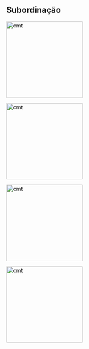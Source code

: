 ## **Subordinação**

<img src="http://localhost:3000/assets/pics/simbol-md.jpeg" width="200" alt="cmt"></img>

<img src="http://localhost:3000/assets/pics/simbol-eb.jpeg" width="200" alt="cmt"></img>

<img src="http://localhost:3000/assets/pics/simbol-cmo.jpeg" width="200" alt="cmt"></img>

<img src="http://localhost:3000/assets/pics/logo9bcom2.png" width="200" alt="cmt"></img>
